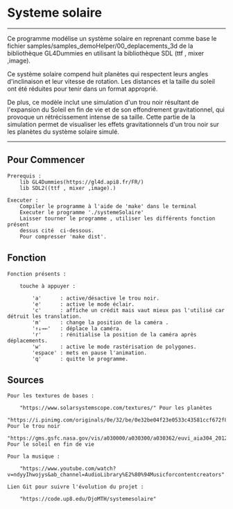 # Systeme solaire



________________________________________________________________________
Ce programme modélise un système solaire en reprenant comme base le fichier
samples/samples_demoHelper/00_deplacements_3d de la bibliothèque GL4Dummies
en utilisant la bibliothèque SDL (ttf , mixer ,image).

Ce système solaire compend huit planètes qui respectent 
leurs angles d'inclinaison et leur vitesse de rotation. 
Les distances et la taille du soleil ont été réduites 
pour tenir dans un format approprié.

De plus, ce modèle inclut une simulation d'un trou noir résultant de 
l'expansion du Soleil en fin de vie et de son effondrement gravitationnel, 
qui provoque un rétrécissement intense de sa taille.
Cette partie de la simulation permet de visualiser les effets gravitationnels 
d'un trou noir sur les planètes du système solaire simulé.
___________________________________________________________________________

## Pour Commencer

    Prerequis :
        lib GL4Dummies(https://gl4d.api8.fr/FR/)
        lib SDL2((ttf , mixer ,image).)

    Executer :
        Compiler le programme à l'aide de 'make' dans le terminal
        Executer le programme './systemeSolaire'
        Laisser tourner le programme , utiliser les différents fonction présent
        dessus cité  ci-dessous.
        Pour compresser 'make dist'.


## Fonction

    Fonction présents :

        touche à appuyer :

            'a'      : active/désactive le trou noir.
            'e'      : active le mode éclair.
            'c'      : affiche un crédit mais vaut mieux pas l'utilisé car détruit les translation.
            'm'      : change la position de la caméra .
            '↑↓→←'   : déplace la caméra.
            'r'      : rénitialise la position de la caméra après déplacements.
            'w'      : active le mode rastérisation de polygones.
            'espace' : mets en pause l'animation.
            'q'      : quitte le programme.

## Sources

    Pour les textures de bases :

        "https://www.solarsystemscope.com/textures/" Pour les planètes
        "https://i.pinimg.com/originals/0e/32/be/0e32be04f23e0533c43581ccf672f8ad.jpg" Pour le trou noir
        "https://gms.gsfc.nasa.gov/vis/a030000/a030300/a030362/euvi_aia304_2012_carrington_print.jpg" Pour le soleil en fin de vie 

    Pour la musique :

        "https://www.youtube.com/watch?v=ndyyIhwojys&ab_channel=AudioLibrary%E2%80%94Musicforcontentcreators"

    Lien Git pour suivre l'évolution du projet :

        "https://code.up8.edu/DjoMTH/systemesolaire"


